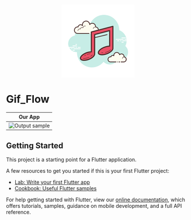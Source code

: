 <p align="center">
  <img src="./assets/music/icon.png">
</p>

# Gif_Flow 

|     Our App        
| ------------------------- |
| ![Output sample](assets/gifs/OurApp.gif)|

## Getting Started

This project is a starting point for a Flutter application.

A few resources to get you started if this is your first Flutter project:

- [Lab: Write your first Flutter app](https://flutter.dev/docs/get-started/codelab)
- [Cookbook: Useful Flutter samples](https://flutter.dev/docs/cookbook)

For help getting started with Flutter, view our
[online documentation](https://flutter.dev/docs), which offers tutorials,
samples, guidance on mobile development, and a full API reference.
